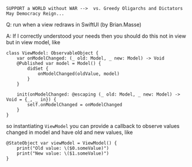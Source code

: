 ```
SUPPORT a WORLD without WAR -->  vs. Greedy Oligarchs and Dictators
May Democracy Reign... 
```

Q: run when a view redraws in SwiftUI (by Brian.Masse)

A: If I correctly understood your needs then you should do this not in view but in view model, like

```
class ViewModel: ObservableObject {
	var onModelChanged: (_ old: Model, _ new: Model) -> Void
	@Published var model = Model() {
		didSet {
			onModelChanged(oldValue, model)
		}
	}

	init(onModelChanged: @escaping (_ old: Model, _ new: Model) -> Void = {_, _ in}) {
		self.onModelChanged = onModelChanged
	}
}
```

so instantiating `ViewModel` you can provide a callback to observe values changed in model and have old and new values, like

```
@StateObject var viewModel = ViewModel() {
	print("Old value: \($0.someValue)")
	print("New value: \($1.someValue)")
}
```
